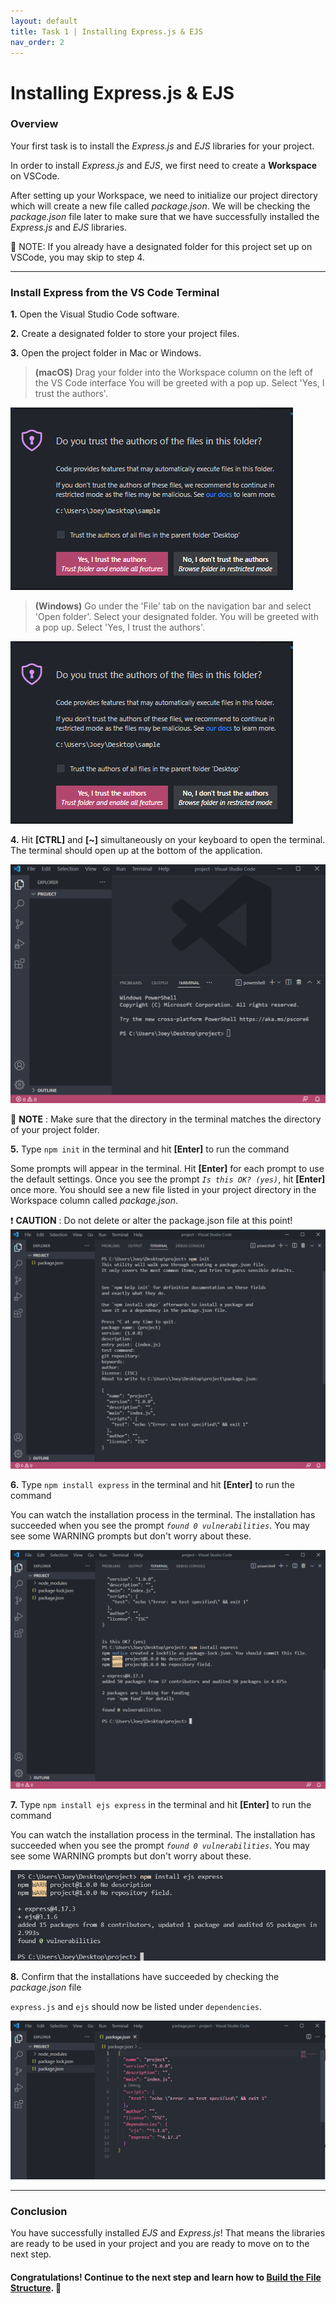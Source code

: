 ```yaml
---
layout: default
title: Task 1 | Installing Express.js & EJS
nav_order: 2
---
```

# Installing Express.js & EJS
### Overview
Your first task is to install the *Express.js* and *EJS* libraries for your project.


In order to install *Express.js* and *EJS*, we first need to create a **Workspace** on VSCode.


After setting up your Workspace, we need to initialize our project directory which will create a new file called *package.json*. We will be checking the *package.json* file later to make sure that we have successfully installed the *Express.js* and *EJS* libraries.


💭 NOTE: If you already have a designated folder for this project set up on VSCode, you may skip to step 4.

---

### Install Express from the VS Code Terminal

**1.** Open the Visual Studio Code software.

**2.** Create a designated folder to store your project files.

**3.** Open the project folder in Mac or Windows.

>**(macOS)** Drag your folder into the Workspace column on the left of the VS Code interface
You will be greeted with a pop up. Select 'Yes, I trust the authors'.

![Workspace popup message](../assets/images/step-3.png)

>**(Windows)** Go under the 'File' tab on the navigation bar and select 'Open folder'. Select your designated folder.
You will be greeted with a pop up. Select 'Yes, I trust the authors'.

![Workspace popup message](../assets/images/step-3.png)

**4.** Hit **[CTRL]** and **[~]** simultaneously on your keyboard to open the terminal.
The terminal should open up at the bottom of the application.

![Screenshot of terminal](../assets/images/task-1-terminal.png)


💭 **NOTE** : Make sure that the directory in the terminal matches the directory of your project folder.

**5.** Type `npm init` in the terminal and hit **[Enter]** to run the command


Some prompts will appear in the terminal. Hit **[Enter]** for each prompt to use the default settings. Once you see the prompt *`Is this OK? (yes)`*, hit **[Enter]** once more. You should see a new file listed in your project directory in the Workspace column called *package.json*.


❗ **CAUTION** : Do not delete or alter the package.json file at this point!
![Screenshot of workspace after initialization](../assets/images/task-1-init.png)


**6.** Type `npm install express` in the terminal and hit **[Enter]** to run the command


You can watch the installation process in the terminal. The installation has succeeded when you see the prompt *`found 0 vulnerabilities`*. You may see some WARNING prompts but don't worry about these.


![Screenshot of workspace after install express](../assets/images/task-1-install-express.png)

**7.** Type `npm install ejs express` in the terminal and hit **[Enter]** to run the command


You can watch the installation process in the terminal. The installation has succeeded when you see the prompt *`found 0 vulnerabilities`*. You may see some WARNING prompts but don't worry about these.


![Screenshot of ejs command](../assets/images/task-1-install-ejs.png)

**8.** Confirm that the installations have succeeded by checking the *package.json* file


`express.js` and `ejs` should now be listed under `dependencies`.


![Screenshot of package.json file](../assets/images/task-1-package-json.png)

---

### Conclusion
You have successfully installed *EJS* and *Express.js*! That means the libraries are ready to be used in your project and you are ready to move on to the next step.

#### Congratulations! Continue to the next step and learn how to [Build the File Structure](step-2.md). 🚀 
